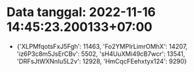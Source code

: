 # Data tanggal: 2022-11-16 14:45:23.200133+07:00

* {'XLPMfqotsFxJ5Fgh': 11463, 'Fo2YMPIrLimrOMhX': 14207, 'iz6P3c8m5JsErCBv': 5502, 'sH4UuXMi49cB7wcr': 13541, 'DRFsJtWXNnIu5L2v': 12928, 'HmCqcFEehxtyx124': 9290}
